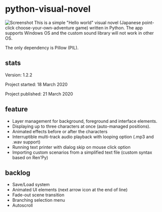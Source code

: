 # python-visual-novel
![Screenshot](https://i.imgur.com/W91NIVq.jpg)
This is a simple "Hello world" visual novel (Japanese point-click choose-your-own-adventure game) written in Python. The app supports Windows OS and the custom sound library will not work in other OS. 

The only dependency is Pillow (PIL).

## stats
Version: 1.2.2

Project started: 18 March 2020

Project published: 21 March 2020

## feature
* Layer management for background, foreground and interface elements.
* Displaying up to three characters at once (auto-managed positions).
* Animated effects before or after the characters
* Interruptible multi-track audio playback with looping option (.mp3 and .wav support)
* Running text printer with dialog skip on mouse click option
* Importing custom scenarios from a simplified text file (custom syntax based on Ren'Py)

## backlog
* Save/Load system
* Animated UI elements (next arrow icon at the end of line)
* Fade-out scene transition
* Branching selection menu
* Autoscroll